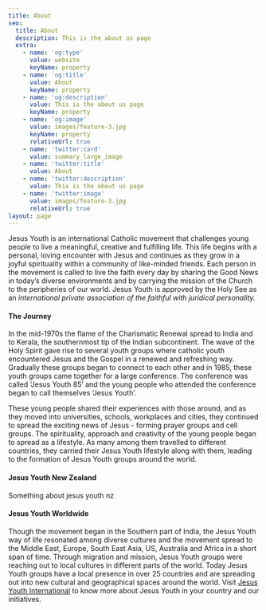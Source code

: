 ```yaml
---
title: About
seo:
  title: About
  description: This is the about us page
  extra:
    - name: 'og:type'
      value: website
      keyName: property
    - name: 'og:title'
      value: About
      keyName: property
    - name: 'og:description'
      value: This is the about us page
      keyName: property
    - name: 'og:image'
      value: images/feature-3.jpg
      keyName: property
      relativeUrl: true
    - name: 'twitter:card'
      value: summary_large_image
    - name: 'twitter:title'
      value: About
    - name: 'twitter:description'
      value: This is the about us page
    - name: 'twitter:image'
      value: images/feature-3.jpg
      relativeUrl: true
layout: page
---
```

Jesus Youth is an international Catholic movement that challenges young people to live a meaningful, creative and fulfilling life. This life begins with a personal, loving encounter with Jesus and continues as they grow in a joyful spirituality within a community of like-minded friends. Each person in the movement is called to live the faith every day by sharing the Good News in today’s diverse environments and by carrying the mission of the Church to the peripheries of our world. Jesus Youth is approved by the Holy See as an *international private association of the faithful with juridical personality.*

#### The Journey

In the mid-1970s the flame of the Charismatic Renewal spread to India and to Kerala, the southernmost tip of the Indian subcontinent. The wave of the Holy Spirit gave rise to several youth groups where catholic youth encountered Jesus and the Gospel in a renewed and refreshing way. Gradually these groups began to connect to each other and in 1985, these youth groups came together for a large conference. The conference was called ‘Jesus Youth 85’ and the young people who attended the conference began to call themselves ‘Jesus Youth’.

These young people shared their experiences with those around, and as they moved into universities, schools, workplaces and cities, they continued to spread the exciting news of Jesus - forming prayer groups and cell groups. The spirituality, approach and creativity of the young people began to spread as a lifestyle. As many among them travelled to different countries, they carried their Jesus Youth lifestyle along with them, leading to the formation of Jesus Youth groups around the world.

#### Jesus Youth New Zealand

Something about jesus youth nz

#### Jesus Youth Worldwide

Though the movement began in the Southern part of India, the Jesus Youth way of life resonated among diverse cultures and the movement spread to the Middle East, Europe, South East Asia, US, Australia and Africa in a short span of time. Through migration and mission, Jesus Youth groups were reaching out to local cultures in different parts of the world. Today Jesus Youth groups have a local presence in over 25 countries and are spreading out into new cultural and geographical spaces around the world. Visit [Jesus Youth International](https://jesusyouth.org) to know more about Jesus Youth in your country and our initiatives.

